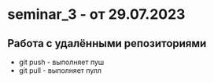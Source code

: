 # seminar_3 - от 29.07.2023

## Работа с удалёнными репозиториями
* git push - выполняет пуш
* git pull - выполняет пулл